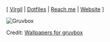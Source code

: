 [ [Virgil](https://github.com/kaizen-solutions/virgil) | [Dotfiles](https://github.com/sagoez/.dotfiles) | [Reach me](mailto:contact@samuelgomez.co?subject=[GitHub]) | [Website](https://sagoez.com) ]

![Gruvbox](https://github.com/sagoez/sagoez/assets/39674930/b229e119-8a1c-493e-9f9f-1d5470cac35d)

Credit: [Wallpapers for gruvbox](https://gruvbox-wallpapers.pages.dev/minimalistic)

